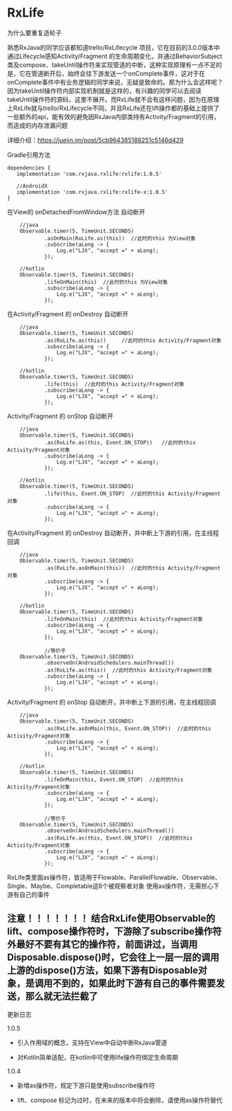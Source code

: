 # RxLife
为什么要重复造轮子

熟悉RxJava的同学应该都知道trello/RxLifecycle 项目，它在目前的3.0.0版本中通过Lifecycle感知Activity/Fragment 的生命周期变化，并通过BehaviorSubject类及compose、takeUntil操作符来实现管道的中断，这种实现原理有一点不足的是，它在管道断开后，始终会往下游发送一个onComplete事件，这对于在onComplete事件中有业务逻辑的同学来说，无疑是致命的。那为什么会这样呢？因为takeUntil操作符内部实现机制就是这样的，有兴趣的同学可以去阅读takeUntil操作符的源码，这里不展开。而RxLife就不会有这样问题，因为在原理上RxLife就与trello/RxLifecycle不同，并且RxLife还在lift操作都的基础上提供了一些额外的api，能有效的避免因RxJava内部类持有Activity/Fragment的引用，而造成的内存泄漏问题


详细介绍：https://juejin.im/post/5cb964385188251c5146d429

Gradle引用方法

    dependencies {
       implementation 'com.rxjava.rxlife:rxlife:1.0.5'

       //AndroidX
       implementation 'com.rxjava.rxlife:rxlife-x:1.0.5'
    }

在View的 onDetachedFromWindow方法 自动断开

        //java
        Observable.timer(5, TimeUnit.SECONDS)
                .asOnMain(RxLife.as(this))  //此时的this 为View对象
                .subscribe(aLong -> {
                    Log.e("LJX", "accept =" + aLong);
                });

        //kotlin
        Observable.timer(5, TimeUnit.SECONDS)
                .lifeOnMain(this)  //此时的this 为View对象
                .subscribe(aLong -> {
                    Log.e("LJX", "accept =" + aLong);
                });


在Activity/Fragment 的 onDestroy 自动断开

        //java
        Observable.timer(5, TimeUnit.SECONDS)
                .as(RxLife.as(this))     //此时的this Activity/Fragment对象
                .subscribe(aLong -> {
                    Log.e("LJX", "accept =" + aLong);
                });

        //kotlin
        Observable.timer(5, TimeUnit.SECONDS)
                .life(this)  //此时的this Activity/Fragment对象
                .subscribe(aLong -> {
                    Log.e("LJX", "accept =" + aLong);
                });

Activity/Fragment 的 onStop 自动断开

        //java
        Observable.timer(5, TimeUnit.SECONDS)
                .as(RxLife.as(this, Event.ON_STOP))   //此时的this Activity/Fragment对象
                .subscribe(aLong -> {
                    Log.e("LJX", "accept =" + aLong);
                });

        //kotlin
        Observable.timer(5, TimeUnit.SECONDS)
                .life(this, Event.ON_STOP)  //此时的this Activity/Fragment对象
                .subscribe(aLong -> {
                    Log.e("LJX", "accept =" + aLong);
                });


在Activity/Fragment 的 onDestroy 自动断开，并中断上下游的引用，在主线程回调

        //java
        Observable.timer(5, TimeUnit.SECONDS)
                .as(RxLife.asOnMain(this))  //此时的this Activity/Fragment对象
                .subscribe(aLong -> {
                    Log.e("LJX", "accept =" + aLong);
                });

        //kotlin
        Observable.timer(5, TimeUnit.SECONDS)
                .lifeOnMain(this)  //此时的this Activity/Fragment对象
                .subscribe(aLong -> {
                    Log.e("LJX", "accept =" + aLong);
                });

                //等价于
        Observable.timer(5, TimeUnit.SECONDS)
                .observeOn(AndroidSchedulers.mainThread())
                .as(RxLife.as(this))  //此时的this Activity/Fragment对象
                .subscribe(aLong -> {
                    Log.e("LJX", "accept =" + aLong);
                });

Activity/Fragment 的 onStop 自动断开，并中断上下游的引用，在主线程回调

        //java
        Observable.timer(5, TimeUnit.SECONDS)
                .as(RxLife.asOnMain(this, Event.ON_STOP))  //此时的this Activity/Fragment对象
                .subscribe(aLong -> {
                    Log.e("LJX", "accept =" + aLong);
                });

        //kotlin
        Observable.timer(5, TimeUnit.SECONDS)
                .lifeOnMain(this, Event.ON_STOP)  //此时的this Activity/Fragment对象
                .subscribe(aLong -> {
                    Log.e("LJX", "accept =" + aLong);
                });

                //等价于
        Observable.timer(5, TimeUnit.SECONDS)
                .observeOn(AndroidSchedulers.mainThread())
                .as(RxLife.as(this, Event.ON_STOP))  //此时的this Activity/Fragment对象
                .subscribe(aLong -> {
                    Log.e("LJX", "accept =" + aLong);
                });


RxLife类里面as操作符，皆适用于Flowable、ParallelFlowable、Observable、Single、Maybe、Completable这6个被观察者对象
使用as操作符，无需担心下游有自己的事件


注意！！！！！！！
结合RxLife使用Observable的lift、compose操作符时，下游除了subscribe操作符外最好不要有其它的操作符，前面讲过，当调用Disposable.dispose()时，它会往上一层一层的调用上游的dispose()方法，如果下游有Disposable对象，是调用不到的，如果此时下游有自己的事件需要发送，那么就无法拦截了
---------------------

更新日志

1.0.5
  - 引入作用域的概念，支持在View中自动中断RxJava管道

  - 对Kotlin简单适配，在kotlin中可使用life操作符绑定生命周期

1.0.4

  - 新增as操作符，规定下游只能使用subscribe操作符

  - lift、compose 标记为过时，在未来的版本中将会删除，请使用as操作符替代







